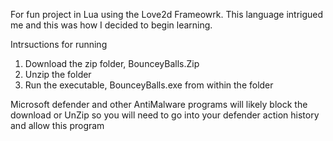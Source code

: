 For fun project in Lua using the Love2d Frameowrk. This language intrigued me and this was how I decided to begin learning.

Intrsuctions for running

1. Download the zip folder, BounceyBalls.Zip
2. Unzip the folder
3. Run the executable, BounceyBalls.exe from within the folder

Microsoft defender and other AntiMalware programs will likely block the download or UnZip so you will need to go into your defender action history and allow this program 
